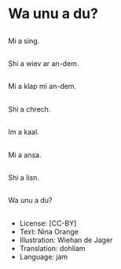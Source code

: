 # Wa unu a du?

##
Mi a sing.

##
Shi a wiev ar an-dem.

##
Mi a klap mi an-dem.

##
Shi a chrech.

##
Im a kaal.

##
Mi a ansa.

##
Shi a lisn.

##
Wa unu a du?

##
* License: [CC-BY]
* Text: Nina Orange
* Illustration: Wiehan de Jager
* Translation: dohliam
* Language: jam
